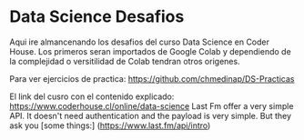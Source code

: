 # Data Science Desafios

Aqui ire almancenando los desafios del curso Data Science en Coder House. Los primeros seran importados de Google Colab y dependiendo de la complejidad o versitilidad de Colab tendran otros origenes. 

Para ver ejercicios de practica: https://github.com/chmedinap/DS-Practicas

El link del cusro con el contenido explicado: https://www.coderhouse.cl/online/data-science
Last Fm offer a very simple API. It doesn't need authentication and the payload is very simple. But they ask you [some things:] (https://www.last.fm/api/intro)
